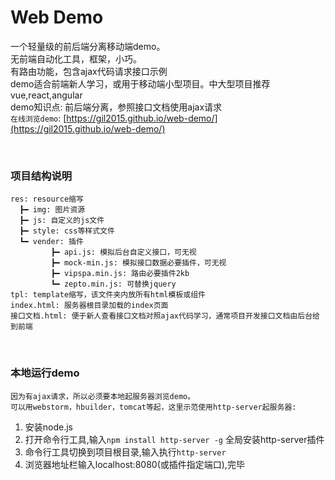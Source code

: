 # Web Demo
一个轻量级的前后端分离移动端demo。<br>
无前端自动化工具，框架，小巧。<br>
有路由功能，包含ajax代码请求接口示例<br>
demo适合前端新人学习，或用于移动端小型项目。中大型项目推荐vue,react,angular<br>
demo知识点: 前后端分离，参照接口文档使用ajax请求<br>
`在线浏览demo`: [https://gil2015.github.io/web-demo/](https://gil2015.github.io/web-demo/)


<br>

### 项目结构说明
```
res: resource缩写
  ┣━ img: 图片资源
  ┣━ js: 自定义的js文件
  ┣━ style: css等样式文件
  ┗━ vender: 插件
         ┣━ api.js: 模拟后台自定义接口，可无视
         ┣━ mock-min.js: 模拟接口数据必要插件，可无视
         ┣━ vipspa.min.js: 路由必要插件2kb
         ┗━ zepto.min.js: 可替换jquery
tpl: template缩写，该文件夹内放所有html模板或组件
index.html: 服务器根目录加载的index页面
接口文档.html: 便于新人查看接口文档对照ajax代码学习，通常项目开发接口文档由后台给到前端
```


<br>

### 本地运行demo
```
因为有ajax请求，所以必须要本地起服务器浏览demo。
可以用webstorm，hbuilder，tomcat等起，这里示范使用http-server起服务器:
```
1. 安装node.js
2. 打开命令行工具,输入`npm install http-server -g` 全局安装http-server插件
3. 命令行工具切换到项目根目录,输入执行`http-server`
4. 浏览器地址栏输入localhost:8080(或插件指定端口),完毕

